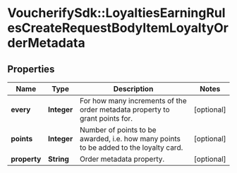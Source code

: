 # VoucherifySdk::LoyaltiesEarningRulesCreateRequestBodyItemLoyaltyOrderMetadata

## Properties

| Name | Type | Description | Notes |
| ---- | ---- | ----------- | ----- |
| **every** | **Integer** | For how many increments of the order metadata property to grant points for. | [optional] |
| **points** | **Integer** | Number of points to be awarded, i.e. how many points to be added to the loyalty card. | [optional] |
| **property** | **String** | Order metadata property. | [optional] |


